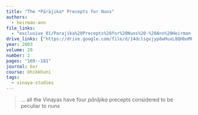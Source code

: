```yaml
---
title: "The *Pārājika* Precepts for Nuns"
authors:
  - heirman-ann
file_links:
  - "exclusive_01/Parajika%20Precepts%20for%20Nuns%20-%20Ann%20Heirman.pdf"
drive_links: ["https://drive.google.com/file/d/14dclsgvjyp8wHuxL8QHboMP5YhjYT7cF/view?usp=drivesdk"]
year: 2003
volume: 20
number: 2
pages: "169--181"
journal: bsr
course: bhikkhuni
tags:
  - vinaya-studies
---
```


> … all the Vinayas have four *pārājika* precepts considered to be peculiar to nuns

